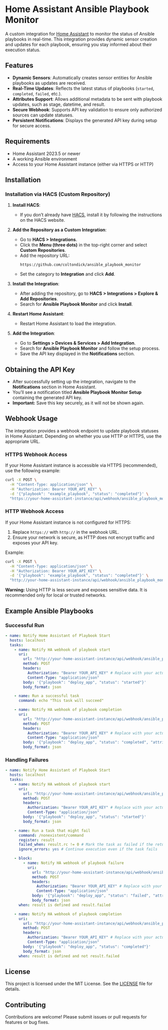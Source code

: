 # Home Assistant Ansible Playbook Monitor

A custom integration for [Home Assistant](https://www.home-assistant.io/) to monitor the status of Ansible playbooks in real-time. This integration provides dynamic sensor creation and updates for each playbook, ensuring you stay informed about their execution status.

## Features

- **Dynamic Sensors**: Automatically creates sensor entities for Ansible playbooks as updates are received.
- **Real-Time Updates**: Reflects the latest status of playbooks (`started`, `completed`, `failed`, etc.).
- **Attributes Support**: Allows additional metadata to be sent with playbook updates, such as stage, datetime, and result.
- **Secure Webhook**: Supports API key validation to ensure only authorized sources can update statuses.
- **Persistent Notifications**: Displays the generated API key during setup for secure access.

## Requirements

- Home Assistant 2023.5 or newer
- A working Ansible environment
- Access to your Home Assistant instance (either via HTTPS or HTTP)

## Installation

### Installation via HACS (Custom Repository)

1. **Install HACS**:

   - If you don’t already have [HACS](https://hacs.xyz/), install it by following the instructions on the HACS website.

2. **Add the Repository as a Custom Integration**:

   - Go to **HACS > Integrations**.
   - Click the **Menu (three dots)** in the top-right corner and select **Custom Repositories**.
   - Add the repository URL:
     ```plaintext
     https://github.com/coltondick/ansible_playbook_monitor
     ```
   - Set the category to **Integration** and click **Add**.

3. **Install the Integration**:

   - After adding the repository, go to **HACS > Integrations > Explore & Add Repositories**.
   - Search for **Ansible Playbook Monitor** and click **Install**.

4. **Restart Home Assistant**:

   - Restart Home Assistant to load the integration.

5. **Add the Integration**:
   - Go to **Settings > Devices & Services > Add Integration**.
   - Search for **Ansible Playbook Monitor** and follow the setup process.
   - Save the API key displayed in the **Notifications** section.

## Obtaining the API Key

- After successfully setting up the integration, navigate to the **Notifications** section in Home Assistant.
- You’ll see a notification titled **Ansible Playbook Monitor Setup** containing the generated API key.
- **Important:** Save this key securely, as it will not be shown again.

## Webhook Usage

The integration provides a webhook endpoint to update playbook statuses in Home Assistant. Depending on whether you use HTTP or HTTPS, use the appropriate URL.

### HTTPS Webhook Access

If your Home Assistant instance is accessible via HTTPS (recommended), use the following example:

```bash
curl -X POST \
  -H "Content-Type: application/json" \
  -H "Authorization: Bearer YOUR_API_KEY" \
  -d '{"playbook": "example_playbook", "status": "completed"}' \
  "https://your-home-assistant-instance/api/webhook/ansible_playbook_monitor_webhook"
```

### HTTP Webhook Access

If your Home Assistant instance is not configured for HTTPS:

1. Replace `https://` with `http://` in the webhook URL.
2. Ensure your network is secure, as HTTP does not encrypt traffic and exposes your API key.

Example:

```bash
curl -X POST \
  -H "Content-Type: application/json" \
  -H "Authorization: Bearer YOUR_API_KEY" \
  -d '{"playbook": "example_playbook", "status": "completed"}' \
  "http://your-home-assistant-instance/api/webhook/ansible_playbook_monitor_webhook"
```

**Warning:** Using HTTP is less secure and exposes sensitive data. It is recommended only for local or trusted networks.

## Example Ansible Playbooks

### Successful Run

```yaml
- name: Notify Home Assistant of Playbook Start
  hosts: localhost
  tasks:
    - name: Notify HA webhook of playbook start
      uri:
        url: "http://your-home-assistant-instance/api/webhook/ansible_playbook_monitor_webhook"
        method: POST
        headers:
          Authorization: "Bearer YOUR_API_KEY" # Replace with your actual API key
          Content-Type: "application/json"
        body: '{"playbook": "deploy_app", "status": "started"}'
        body_format: json

    - name: Run a successful task
      command: echo "This task will succeed"

    - name: Notify HA webhook of playbook completion
      uri:
        url: "http://your-home-assistant-instance/api/webhook/ansible_playbook_monitor_webhook"
        method: POST
        headers:
          Authorization: "Bearer YOUR_API_KEY" # Replace with your actual API key
          Content-Type: "application/json"
        body: '{"playbook": "deploy_app", "status": "completed", "attributes": {"stage": "finalizing", "datetime": "{{ ansible_date_time.iso8601 }}", "result": "success"}}'
        body_format: json
```

### Handling Failures

```yaml
- name: Notify Home Assistant of Playbook Start
  hosts: localhost
  tasks:
    - name: Notify HA webhook of playbook start
      uri:
        url: "http://your-home-assistant-instance/api/webhook/ansible_playbook_monitor_webhook"
        method: POST
        headers:
          Authorization: "Bearer YOUR_API_KEY" # Replace with your actual API key
          Content-Type: "application/json"
        body: '{"playbook": "deploy_app", "status": "started"}'
        body_format: json

    - name: Run a task that might fail
      command: /nonexistent/command
      register: result
      failed_when: result.rc != 0 # Mark the task as failed if the return code is not zero
      ignore_errors: yes # Continue execution even if the task fails

    - block:
        - name: Notify HA webhook of playbook failure
          uri:
            url: "http://your-home-assistant-instance/api/webhook/ansible_playbook_monitor_webhook"
            method: POST
            headers:
              Authorization: "Bearer YOUR_API_KEY" # Replace with your actual API key
              Content-Type: "application/json"
            body: '{"playbook": "deploy_app", "status": "failed", "attributes": {"stage": "error_handling", "datetime": "{{ ansible_date_time.iso8601 }}", "result": "failure"}}'
            body_format: json
      when: result is defined and result.failed

    - name: Notify HA webhook of playbook completion
      uri:
        url: "http://your-home-assistant-instance/api/webhook/ansible_playbook_monitor_webhook"
        method: POST
        headers:
          Authorization: "Bearer YOUR_API_KEY" # Replace with your actual API key
          Content-Type: "application/json"
        body: '{"playbook": "deploy_app", "status": "completed"}'
        body_format: json
      when: result is defined and not result.failed
```

## License

This project is licensed under the MIT License. See the [LICENSE](LICENSE) file for details.

## Contributing

Contributions are welcome! Please submit issues or pull requests for features or bug fixes.
